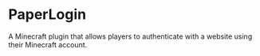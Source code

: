 # PaperLogin
A Minecraft plugin that allows players to authenticate with a website using their Minecraft account.
